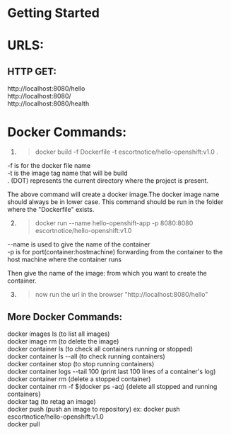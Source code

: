 Getting Started
==========================

URLS:
==========================
HTTP GET:
-------------------------
http://localhost:8080/hello  
http://localhost:8080/  
http://localhost:8080/health  

Docker Commands:
=================
1) > docker build -f Dockerfile -t escortnotice/hello-openshift:v1.0 .

-f is for the docker file name  
-t is the image tag name that will be build  
. (DOT) represents the current directory where the project is present.  

The above command will create a docker image.The docker image name should always 
be in lower case. This command should be run in the folder where the "Dockerfile" exists.

2) > docker run --name hello-openshift-app -p 8080:8080 escortnotice/hello-openshift:v1.0

--name is used to give the name of the container  
-p is for port(container:hostmachine) forwarding from the container to the host machine where the container runs   

Then give the name of the image:<version of the image> from which you want to create the 
container.

3) > now run the url in the browser "http://localhost:8080/hello"

More Docker Commands: 
--------------------
docker images ls (to list all images)  
docker image rm <image-name>  (to delete the image)  
docker container ls  (to check all containers running or stopped)  
docker container ls --all (to check running containers)  
docker container stop <container-name>  (to stop running containers)  
docker container logs --tail 100 <container-name> (print last 100 lines of a container's log)  
docker container rm <container-name> (delete a stopped container)  
docker container rm -f $(docker ps -aq)    {delete all stopped and running containers}  
docker tag <old-image-name> <new-image-name>  (to retag an image)  
docker push <image-name> (push an image to repository) ex: docker push escortnotice/hello-openshift:v1.0  
docker pull <image-name>  